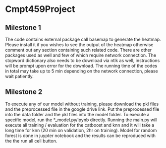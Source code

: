 # Cmpt459Project

## Milestone 1  
The code contains external package call basemap to generate the heatmap. Please install it if you wishes to see the output of the heatmap otherwise comment out any section containing such related code. There are other packages used as well and few of which require network connection. The stopword dictionary also needs to be download via ntlk as well, instructions will be prompt upon error for the download. The running time of the codes in total may take up to 5 min depending on the network connection, please wait patiently.  

## Milestone 2  
To execute any of our model without training, please download the pkl files and the preprocessed file in the google drive link. Put the preprocessed file into the data folder and the pkl files into the model folder. To execute a specific model, run the *_model.py/ipynb directly. Running the main.py will execute all training / evaluation for the catboost and knn and it will take a long time for knn (20 min on validation, 2hr on training). Model for random forest is done in juypter notebook and the results can be reproduced with the the run all cell button. 
